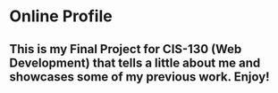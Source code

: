 # Online Profile 
## This is my Final Project for CIS-130 (Web Development) that tells a little about me and showcases some of my previous work. Enjoy!
